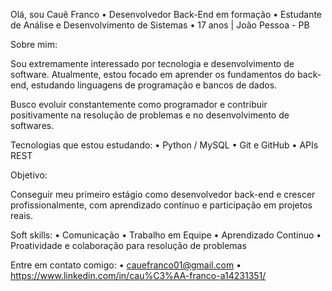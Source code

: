 Olá, sou Cauê Franco
	•	Desenvolvedor Back-End em formação
	•	Estudante de Análise e Desenvolvimento de Sistemas
	•	17 anos | João Pessoa - PB


Sobre mim:

Sou extremamente interessado por tecnologia e desenvolvimento de software. Atualmente, estou focado em aprender os fundamentos do back-end, estudando linguagens de programação e bancos de dados.

Busco evoluir constantemente como programador e contribuir positivamente na resolução de problemas e no desenvolvimento de softwares. 


Tecnologias que estou estudando:
	•	Python / MySQL
	•	Git e GitHub
	•	APIs REST


Objetivo:

Conseguir meu primeiro estágio como desenvolvedor back-end e crescer profissionalmente, com aprendizado contínuo e participação em projetos reais.


Soft skills: 
 •  Comunicação
 •  Trabalho em Equipe 
 •  Aprendizado Contínuo
 •  Proatividade e colaboração para resolução de problemas


Entre em contato comigo:
• cauefranco01@gmail.com
• https://www.linkedin.com/in/cau%C3%AA-franco-a14231351/



